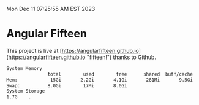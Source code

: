 Mon Dec 11 07:25:55 AM EST 2023

# Angular Fifteen


This project is live at [https://angularfifteen.github.io](https://angularfifteen.github.io "fifteen!") thanks to Github.

```bash
System Memory
               total        used        free      shared  buff/cache   available
Mem:            15Gi       2.2Gi       4.1Gi       281Mi       9.5Gi        13Gi
Swap:          8.0Gi        17Mi       8.0Gi
System Storage
1.7G	.
```
